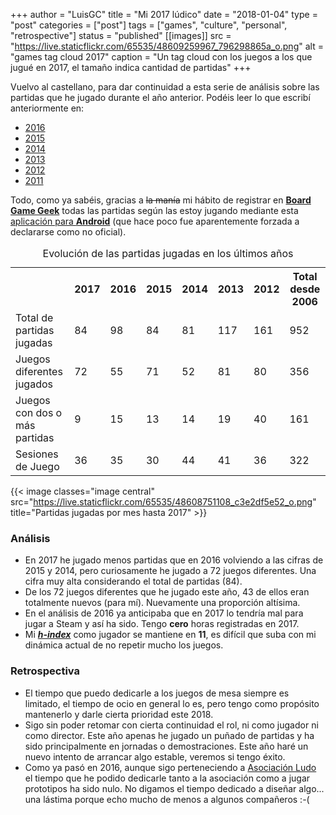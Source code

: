 +++
author = "LuisGC"
title = "Mi 2017 lúdico"
date = "2018-01-04"
type = "post"
categories = ["post"]
tags = ["games", "culture", "personal", "retrospective"]
status = "published"
[[images]]
  src = "https://live.staticflickr.com/65535/48609259967_796298865a_o.png"
  alt = "games tag cloud 2017"
  caption = "Un tag cloud con los juegos a los que jugué en 2017, el tamaño indica cantidad de partidas"
+++

Vuelvo al castellano, para dar continuidad a esta serie de análisis sobre las partidas que he jugado durante el año anterior. Podéis leer lo que escribí anteriormente en:

* [2016](/blog/2017/01/mi-2016-ludico/)
* [2015](/blog/2016/01/mi-2015-ludico/)
* [2014](/blog/2015/01/mi-2014-ludico/)
* [2013](/blog/2014/01/partidas-jugadas-en-2013/)
* [2012](/blog/2013/01/partidas-jugadas-en-2012/)
* [2011](/blog/2012/01/juegos-los-que-mas-he-jugado-en-2011/)

Todo, como ya sabéis, gracias a <strike>la manía</strike> mi hábito de registrar en <a href="http://www.boardgamegeek.com/"><b>Board Game Geek</b></a> todas las partidas según las estoy jugando mediante esta <a href="https://market.android.com/details?id=com.boardgamegeek&amp;hl=es">aplicación para <b>Android</b></a> (que hace poco fue aparentemente forzada a declararse como no oficial).

<table style="width:100%">
  <caption>Evolución de las partidas jugadas en los últimos años</caption>
  <tr>
    <th></th>
    <th>2017</th>
    <th>2016</th>
    <th>2015</th>
    <th>2014</th>
    <th>2013</th>
    <th>2012</th>
    <th>Total desde 2006</th>
  </tr>
  <tr>
    <td>Total de partidas jugadas</td>
    <td>84</td>
    <td>98</td>
    <td>84</td>
    <td>81</td>
    <td>117</td>
    <td>161</td>
    <td>952</td>
  </tr>
  <tr>
    <td>Juegos diferentes jugados</td>
    <td>72</td>
    <td>55</td>
    <td>71</td>
    <td>52</td>
    <td>81</td>
    <td>80</td>
    <td>356</td>
  </tr>
  <tr>
    <td>Juegos con dos o más partidas</td>
    <td>9</td>
    <td>15</td>
    <td>13</td>
    <td>14</td>
    <td>19</td>
    <td>40</td>
    <td>161</td>
  </tr>
  <tr>
    <td>Sesiones de Juego</td>
    <td>36</td>
    <td>35</td>
    <td>30</td>
    <td>44</td>
    <td>41</td>
    <td>36</td>
    <td>322</td>
  </tr>
</table>

{{< image classes="image central" src="https://live.staticflickr.com/65535/48608751108_c3e2df5e52_o.png" title="Partidas jugadas por mes hasta 2017" >}}

### Análisis

* En 2017 he jugado menos partidas que en 2016 volviendo a las cifras de 2015 y 2014, pero curiosamente he jugado a 72 juegos diferentes. Una cifra muy alta considerando el total de partidas (84).
* De los 72 juegos diferentes que he jugado este año, 43 de ellos eran totalmente nuevos (para mí). Nuevamente una proporción altísima.
* En el análisis de 2016 ya anticipaba que en 2017 lo tendría mal para jugar a Steam y así ha sido. Tengo **cero** horas registradas en 2017.
* Mi <a href="https://en.wikipedia.org/wiki/H-index"><b><i>h-index</i></b></a> como jugador se mantiene en <b>11</b>, es difícil que suba con mi dinámica actual de no repetir mucho los juegos.

### Retrospectiva

* El tiempo que puedo dedicarle a los juegos de mesa siempre es limitado, el tiempo de ocio en general lo es, pero tengo como propósito mantenerlo y darle cierta prioridad este 2018.
* Sigo sin poder retomar con cierta continuidad el rol, ni como jugador ni como director. Este año apenas he jugado un puñado de partidas y ha sido principalmente en jornadas o demostraciones. Este año haré un nuevo intento de arrancar algo estable, veremos si tengo éxito.
* Como ya pasó en 2016, aunque sigo perteneciendo a [Asociación Ludo](http://www.asociacionludo.com/) el tiempo que he podido dedicarle tanto a la asociación como a jugar prototipos ha sido nulo. No digamos el tiempo dedicado a diseñar algo... una lástima porque echo mucho de menos a algunos compañeros :-(

